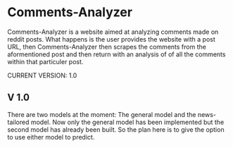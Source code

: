 # Comments-Analyzer
Comments-Analyzer is a website aimed at analyzing comments made on reddit posts. What happens is the user provides the website with a post URL, then Comments-Analyzer then scrapes
the comments from the aformentioned post and then return with an analysis of of all the comments within that particuler post. 

CURRENT VERSION: 1.0

## V 1.0
There are two models at the moment: The general model and the news-tailored model. Now only the general model has been implemented but the second model has already been built.
So the plan here is to give the option to use either model to predict.
